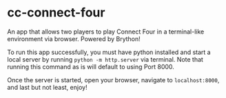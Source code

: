 # cc-connect-four
An app that allows two players to play Connect Four in a terminal-like environment via browser. Powered by Brython!

To run this app successfully, you must have python installed and start a local server by running `python -m http.server` via terminal. Note that running this command as is will default to using Port 8000.

Once the server is started, open your browser, navigate to `localhost:8000`, and last but not least, enjoy!